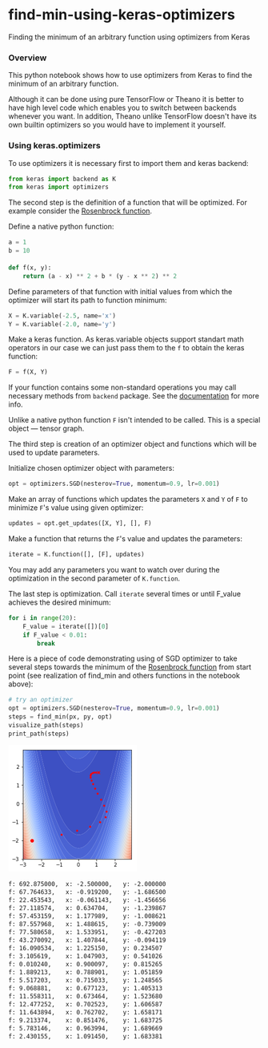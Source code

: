 # find-min-using-keras-optimizers
Finding the minimum of an arbitrary function using optimizers from Keras

### Overview

This python notebook shows how to use optimizers from Keras to find the minimum of an arbitrary function.

Although it can be done using pure TensorFlow or Theano it is better to have high level code which enables you to switch between backends whenever you want. In addition, Theano unlike TensorFlow doesn't have its own builtin optimizers so you would have to implement it yourself.

### Using keras.optimizers

To use optimizers it is necessary first to import them and keras backend:
```python
from keras import backend as K
from keras import optimizers
```

The second step is the definition of a function that will be optimized. For example consider the [Rosenbrock function](https://en.wikipedia.org/wiki/Rosenbrock_function).

Define a native python function:
```python
a = 1
b = 10

def f(x, y):
    return (a - x) ** 2 + b * (y - x ** 2) ** 2
```

Define parameters of that function with initial values from which the optimizer will start its path to function minimum:
```python
X = K.variable(-2.5, name='x')
Y = K.variable(-2.0, name='y')
```

Make a keras function. As keras.variable objects support standart math operators in our case we can just pass them to the ```f``` to obtain the keras function:
```python
F = f(X, Y)
```

If your function contains some non-standard operations you may call necessary methods from ```backend``` package. See the [documentation](https://keras.io/backend/#backend-functions) for more info.

Unlike a native python function ```F``` isn't intended to be called. This is a special object &mdash; tensor graph.

The third step is creation of an optimizer object and functions which will be used to update parameters.

Initialize chosen optimizer object with parameters:
```python
opt = optimizers.SGD(nesterov=True, momentum=0.9, lr=0.001)
```

Make an array of functions which updates the parameters ```X``` and ```Y``` of ```F``` to minimize ```F```'s value using given optimizer:
```python
updates = opt.get_updates([X, Y], [], F)
```

Make a function that returns the ```F```'s value and updates the parameters:
```python
iterate = K.function([], [F], updates)
```
You may add any parameters you want to watch over during the optimization in the second parameter of ```K.function```.

The last step is optimization. Call ```iterate``` several times or until F_value achieves the desired minimum:
```python
for i in range(20):
    F_value = iterate([])[0]
    if F_value < 0.01:
        break
```

Here is a piece of code demonstrating using of SGD optimizer to take several steps towards the minimum of the [Rosenbrock function](https://en.wikipedia.org/wiki/Rosenbrock_function) from start point (see realization of find_min and others functions in the notebook above):
```python
# try an optimizer
opt = optimizers.SGD(nesterov=True, momentum=0.9, lr=0.001)
steps = find_min(px, py, opt)
visualize_path(steps)
print_path(steps)
```
![Plot](https://github.com/ruslangrimov/find-min-using-keras-optimizers/blob/master/path_plot.png?raw=true)
```
f: 692.875000,	x: -2.500000,	y: -2.000000
f: 67.764633,	x: -0.919200,	y: -1.686500
f: 22.453543,	x: -0.061143,	y: -1.456656
f: 27.118574,	x: 0.634704,	y: -1.239867
f: 57.453159,	x: 1.177989,	y: -1.008621
f: 87.557968,	x: 1.488615,	y: -0.739009
f: 77.580658,	x: 1.533951,	y: -0.427203
f: 43.270092,	x: 1.407844,	y: -0.094119
f: 16.090534,	x: 1.225150,	y: 0.234507
f: 3.105619,	x: 1.047903,	y: 0.541026
f: 0.010240,	x: 0.900097,	y: 0.815265
f: 1.889213,	x: 0.788901,	y: 1.051859
f: 5.517203,	x: 0.715033,	y: 1.248565
f: 9.068881,	x: 0.677123,	y: 1.405313
f: 11.558311,	x: 0.673464,	y: 1.523680
f: 12.477252,	x: 0.702523,	y: 1.606587
f: 11.643894,	x: 0.762702,	y: 1.658171
f: 9.213374,	x: 0.851476,	y: 1.683725
f: 5.783146,	x: 0.963994,	y: 1.689669
f: 2.430155,	x: 1.091450,	y: 1.683381
```


